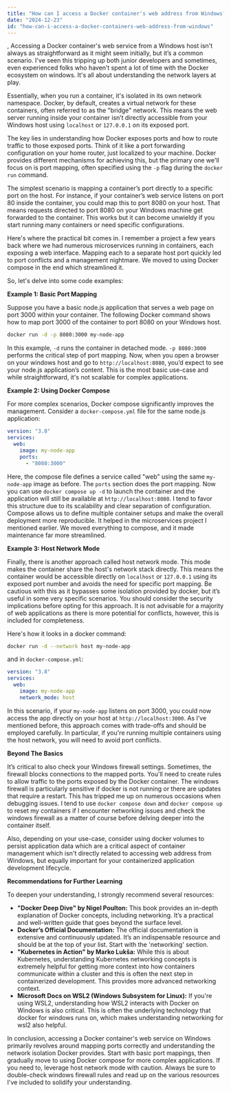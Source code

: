 ```yaml
---
title: "How can I access a Docker container's web address from Windows?"
date: "2024-12-23"
id: "how-can-i-access-a-docker-containers-web-address-from-windows"
---
```


,  Accessing a Docker container's web service from a Windows host isn't always as straightforward as it might seem initially, but it’s a common scenario. I've seen this tripping up both junior developers and sometimes, even experienced folks who haven’t spent a lot of time with the Docker ecosystem on windows. It's all about understanding the network layers at play.

Essentially, when you run a container, it's isolated in its own network namespace. Docker, by default, creates a virtual network for these containers, often referred to as the "bridge" network. This means the web server running inside your container isn’t directly accessible from your Windows host using `localhost` or `127.0.0.1` on its exposed port.

The key lies in understanding how Docker exposes ports and how to route traffic to those exposed ports. Think of it like a port forwarding configuration on your home router, just localized to your machine. Docker provides different mechanisms for achieving this, but the primary one we'll focus on is port mapping, often specified using the `-p` flag during the `docker run` command.

The simplest scenario is mapping a container’s port directly to a specific port on the host. For instance, if your container’s web service listens on port 80 inside the container, you could map this to port 8080 on your host. That means requests directed to port 8080 on your Windows machine get forwarded to the container. This works but it can become unwieldy if you start running many containers or need specific configurations.

Here's where the practical bit comes in. I remember a project a few years back where we had numerous microservices running in containers, each exposing a web interface. Mapping each to a separate host port quickly led to port conflicts and a management nightmare. We moved to using Docker compose in the end which streamlined it.

So, let's delve into some code examples:

**Example 1: Basic Port Mapping**

Suppose you have a basic node.js application that serves a web page on port 3000 within your container. The following Docker command shows how to map port 3000 of the container to port 8080 on your Windows host.

```bash
docker run -d -p 8080:3000 my-node-app
```

In this example, `-d` runs the container in detached mode. `-p 8080:3000` performs the critical step of port mapping.  Now, when you open a browser on your windows host and go to `http://localhost:8080`, you’d expect to see your node.js application’s content. This is the most basic use-case and while straightforward, it's not scalable for complex applications.

**Example 2: Using Docker Compose**

For more complex scenarios, Docker compose significantly improves the management. Consider a `docker-compose.yml` file for the same node.js application:

```yaml
version: "3.8"
services:
  web:
    image: my-node-app
    ports:
      - "8080:3000"
```

Here, the compose file defines a service called "web" using the same `my-node-app` image as before.  The `ports` section does the port mapping. Now you can use `docker compose up -d` to launch the container and the application will still be available at `http://localhost:8080`. I tend to favor this structure due to its scalability and clear separation of configuration. Compose allows us to define multiple container setups and make the overall deployment more reproducible. It helped in the microservices project I mentioned earlier. We moved everything to compose, and it made maintenance far more streamlined.

**Example 3: Host Network Mode**

Finally, there is another approach called host network mode. This mode makes the container share the host's network stack directly. This means the container would be accessible directly on `localhost` or `127.0.0.1` using its exposed port number and avoids the need for specific port mapping. Be cautious with this as it bypasses some isolation provided by docker, but it’s useful in some very specific scenarios. You should consider the security implications before opting for this approach. It is not advisable for a majority of web applications as there is more potential for conflicts, however, this is included for completeness.

Here's how it looks in a docker command:

```bash
docker run -d --network host my-node-app
```

and in `docker-compose.yml`:

```yaml
version: "3.8"
services:
  web:
    image: my-node-app
    network_mode: host
```

In this scenario, if your `my-node-app` listens on port 3000, you could now access the app directly on your host at `http://localhost:3000`. As I’ve mentioned before, this approach comes with trade-offs and should be employed carefully. In particular, if you're running multiple containers using the host network, you will need to avoid port conflicts.

**Beyond The Basics**

It’s critical to also check your Windows firewall settings. Sometimes, the firewall blocks connections to the mapped ports. You'll need to create rules to allow traffic to the ports exposed by the Docker container. The windows firewall is particularly sensitive if docker is not running or there are updates that require a restart. This has tripped me up on numerous occasions when debugging issues. I tend to use `docker compose down` and `docker compose up` to reset my containers if I encounter networking issues and check the windows firewall as a matter of course before delving deeper into the container itself.

Also, depending on your use-case, consider using docker volumes to persist application data which are a critical aspect of container management which isn't directly related to accessing web address from Windows, but equally important for your containerized application development lifecycle.

**Recommendations for Further Learning**

To deepen your understanding, I strongly recommend several resources:

* **"Docker Deep Dive" by Nigel Poulton:** This book provides an in-depth explanation of Docker concepts, including networking. It’s a practical and well-written guide that goes beyond the surface level.
* **Docker’s Official Documentation:** The official documentation is extensive and continuously updated. It’s an indispensable resource and should be at the top of your list. Start with the 'networking' section.
* **"Kubernetes in Action" by Marko Lukša:** While this is about Kubernetes, understanding Kubernetes networking concepts is extremely helpful for getting more context into how containers communicate within a cluster and this is often the next step in containerized development. This provides more advanced networking context.
* **Microsoft Docs on WSL2 (Windows Subsystem for Linux):** If you're using WSL2, understanding how WSL2 interacts with Docker on Windows is also critical. This is often the underlying technology that docker for windows runs on, which makes understanding networking for wsl2 also helpful.

In conclusion, accessing a Docker container's web service on Windows primarily revolves around mapping ports correctly and understanding the network isolation Docker provides. Start with basic port mappings, then gradually move to using Docker compose for more complex applications. If you need to, leverage host network mode with caution. Always be sure to double-check windows firewall rules and read up on the various resources I've included to solidify your understanding.
